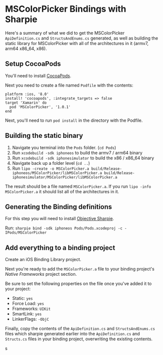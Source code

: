 MSColorPicker Bindings with Sharpie
===================================

Here's a summary of what we did to get the MSColorPicker `ApiDefinition.cs` and `StructsAndEnums.cs` generated, as well as building the static library for MSColorPicker with all of the architectures in it (armv7, arm64 x86_64, x86).

## Setup CocoaPods

You'll need to install [CocoaPods](https://cocoapods.org).

Next you need to create a file named `Podfile` with the contents:

```
platform :ios, '8.0'
install! 'cocoapods', :integrate_targets => false
target 'Xamarin' do
  pod 'MSColorPicker', '1.0.1'
end
```

Next, you'll need to run `pod install` in the directory with the Podfile.

## Building the static binary

 1. Navigate you terminal into the `Pods` folder. (`cd Pods`)
 2. Run `xcodebuild -sdk iphoneos` to build the armv7 / arm64 binary
 3. Run `xcodebuild -sdk iphonesimulator` to build the x86 / x86_64 binary
 4. Navigate back up a folder level (`cd ..`)
 5. Run `lipo -create -o MSColorPicker.a build/Release-iphoneos/MSColorPicker/libMSColorPicker.a build/Release-iphonesimulator/MSColorPicker/libMSColorPicker.a`
 
The result should be a file named `MSColorPicker.a`.  If you run `lipo -info MSColorPicker.a` it should list all of the architectures in it.

## Generating the Binding definitions

For this step you will need to install [Objective Sharpie](https://docs.microsoft.com/en-us/xamarin/cross-platform/macios/binding/objective-sharpie/get-started).

Run: `sharpie bind -sdk iphoneos Pods/Pods.xcodeproj -c -IPods/MSColorPicker`

## Add everything to a binding project

Create an iOS Binding Library project.

Next you're ready to add the `MSColorPicker.a` file to your binding project's _Native Frameworks_ project section.

Be sure to set the following properties on the file once you've added it to your project:
 - Static: `yes`
 - Force Load: `yes`
 - Frameworks: `UIKit`
 - SmartLink: `yes`
 - LinkerFlags: `-ObjC`

Finally, copy the contents of the `ApiDefinition.cs` and `StructsAndEnums.cs` files which sharpie generated earlier into the `ApiDefinition.cs` and `Structs.cs` files in your binding project, overwriting the existing contents.

s

